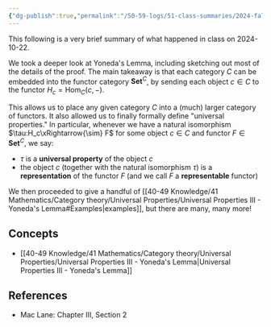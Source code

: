 ```yaml
---
{"dg-publish":true,"permalink":"/50-59-logs/51-class-summaries/2024-fall/math-561/2024-10/2024-10-22/","updated":"2024-10-22T12:59:53-07:00"}
---
```


This following is a very brief summary of what happened in class on 2024-10-22.

We took a deeper look at Yoneda's Lemma, including sketching out most of the details of the proof. The main takeaway is that each category $C$ can be embedded into the functor category $\textbf{Set}^C$, by sending each object $c\in C$ to the functor $H_c=\operatorname{Hom}_C(c,-)$.

This allows us to place any given category $C$ into a (much) larger category of functors. It also allowed us to finally formally define "universal properties." In particular, whenever we have a natural isomorphism $\tau:H_c\xRightarrow{\sim} F$ for some object $c\in C$ and functor $F\in \textbf{Set}^C$, we say:
- $\tau$ is a **universal property** of the object $c$
- the object $c$ (together with the natural isomorphism $\tau$) is a **representation** of the functor $F$ (and we call $F$ a **representable** functor)

We then proceeded to give a handful of [[40-49 Knowledge/41 Mathematics/Category theory/Universal Properties/Universal Properties III - Yoneda's Lemma#Examples\|examples]], but there are many, many more!
## Concepts

- [[40-49 Knowledge/41 Mathematics/Category theory/Universal Properties/Universal Properties III - Yoneda's Lemma\|Universal Properties III - Yoneda's Lemma]]

## References

- Mac Lane: Chapter III, Section 2